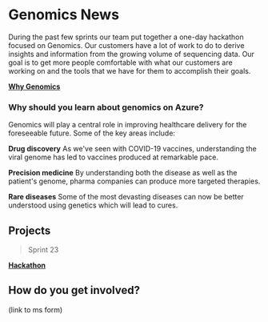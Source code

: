# Genomics News

During the past few sprints our team put together a one-day hackathon focused on Genomics. Our customers have a lot of work to do to derive insights and information from the growing volume of sequencing data. Our goal is to get more people comfortable with what our customers are working on and the tools that we have for them to accomplish their goals.

[**Why Genomics**](https://github.com/microsoft/Genomics-Quickstart)

### Why should you learn about genomics on Azure?
Genomics will play a central role in improving healthcare delivery for the foreseeable future. Some of the key areas include:

**Drug discovery** As we've seen with COVID-19 vaccines, understanding the viral genome has led to vaccines produced at remarkable pace.

**Precision medicine** By understanding both the disease as well as the patient's genome, pharma companies can produce more targeted therapies.

**Rare diseases** Some of the most devasting diseases can now be better understood using genetics which will lead to cures.

## Projects
> Sprint 23

[**Hackathon**](./Hackathon) 

## How do you get involved?
(link to ms form)
